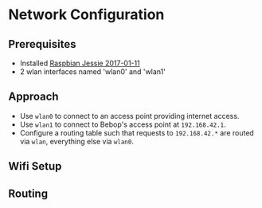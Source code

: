 # Network Configuration

## Prerequisites

* Installed [Raspbian Jessie 2017-01-11](https://www.raspberrypi.org/downloads/raspbian/)
* 2 wlan interfaces named 'wlan0' and 'wlan1'

## Approach

* Use `wlan0` to connect to an access point providing internet access.
* Use `wlan1` to connect to Bebop's access point at `192.168.42.1`.
* Configure a routing table such that requests to `192.168.42.*` are routed via `wlan`, everything else via `wlan0`.

## Wifi Setup

## Routing


